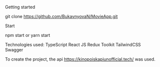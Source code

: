 Getting started

git clone https://github.com/BukavnyovaN/MovieApp.git

Start

npm start or yarn start

Technologies used:
TypeScript
React JS
Redux Toolkit
TailwindCSS
Swagger

To create the project, the api https://kinopoiskapiunofficial.tech/ was used.
